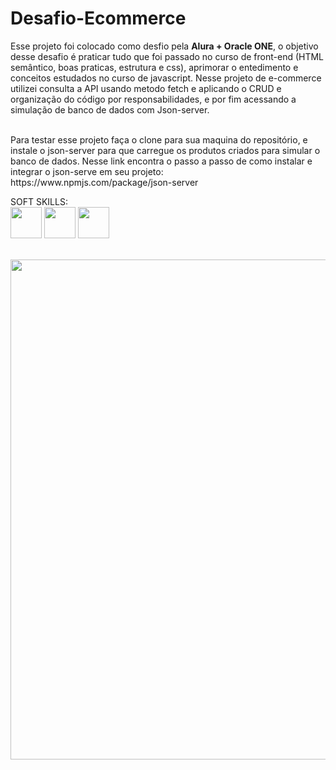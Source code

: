 <h1>Desafio-Ecommerce</h1>
Esse projeto foi colocado como desfio pela <strong>Alura + Oracle ONE</strong>, o objetivo desse desafio é praticar tudo que foi passado no curso de front-end (HTML semântico, boas praticas, estrutura e css), 
aprimorar o entedimento e conceitos estudados no curso de javascript.
Nesse projeto de e-commerce utilizei consulta a API usando metodo fetch e aplicando o CRUD e organização do código por responsabilidades, e por fim acessando a simulação de banco de dados com Json-server.
</br></br>
<p>
  Para testar esse projeto faça o clone para sua maquina do repositório, e instale o json-server para que carregue os produtos criados para simular o banco de dados.
  Nesse link encontra o passo a passo de como instalar e integrar o json-serve em seu projeto:
  https://www.npmjs.com/package/json-server
</p>
<p>
SOFT SKILLS: <br/>
<img src="https://user-images.githubusercontent.com/90517279/228700908-a153fc51-38c1-4168-89b6-66b06805aa05.png" width="50"/>
<img src="https://user-images.githubusercontent.com/90517279/228700992-741acf4f-bc1c-4e4f-9a75-b92a0f2a8ec7.png" width="50"/>
<img src="https://user-images.githubusercontent.com/90517279/228701032-6ea9fdd1-8062-47f8-976f-9eea7ce1d914.png" width="50"/>
</p>
<br/>
<div align="center">
  <img src="https://user-images.githubusercontent.com/90517279/229224858-37a24840-eca7-4a0b-8c3d-3e00c2dad2eb.png" width="800">
</div>
